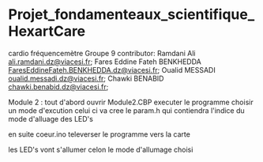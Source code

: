 # Projet_fondamenteaux_scientifique_HexartCare
cardio fréquencemètre 
Groupe 9 
contributor: 
Ramdani Ali <ali.ramdani.dz@viacesi.fr>;
Fares Eddine Fateh BENKHEDDA <FaresEddineFateh.BENKHEDDA.dz@viacesi.fr>;
Oualid MESSADI <oualid.messadi.dz@viacesi.fr>;
Chawki BENABID <chawki.benabid.dz@viacesi.fr>;

Module 2 :
tout d'abord ouvrir Module2.CBP
executer le programme 
choisir un mode d'excution 
celui ci va cree le param.h qui contiendra l'indice du mode d'alluage des LED's

en suite coeur.ino 
televerser le programme vers la carte 

les LED's vont s'allumer celon le mode d'allumage choisi 

